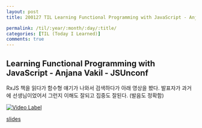 ```yaml
---
layout: post
title: 200127 TIL Learning Functional Programming with JavaScript - Anjana Vakil - JSUnconf

permalink: /til/:year/:month/:day/:title/
categories: [TIL (Today I Learned)]
comments: true
---
```


## Learning Functional Programming with JavaScript - Anjana Vakil - JSUnconf

RxJS 책을 읽다가 함수형 얘기가 나와서 검색하다가 아래 영상을 봤다. 
발표자가 과거에 선생님이었어서 그런지 이해도 잘되고 집중도 잘된다. (발음도 정확함)

[![Video Label](http://img.youtube.com/vi/e-5obm1G_FY/0.jpg)](https://youtu.be/e-5obm1G_FY?t=0s)

[slides](https://slidr.io/vakila/learning-functional-programming-with-javascript#32)

